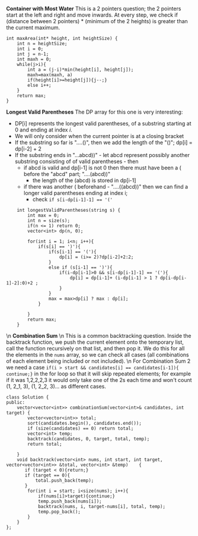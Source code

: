 **Container with Most Water**
This is a 2 pointers question; the 2 pointers start at the left and right and move inwards. At every step, we check if (distance between 2 pointers) * (minimum of the 2 heights) is greater than the current maximum. 
```
int maxArea(int* height, int heightSize) {
    int n = heightSize;
    int i = 0;
    int j = n-1;
    int maxh = 0;
    while(j>i){
        int a = (j-i)*min(height[i], height[j]);
        maxh=max(maxh, a)
        if(height[i]>=height[j]){j--;}
        else i++;
    }
    return max;
}
```
**Longest Valid Parentheses**
The DP array for this one is very interesting:
- DP\[i\] represents the longest valid parentheses, of a substring starting at 0 and ending at index *i*.
- We will only consider when the current pointer is at a closing bracket
- If the substring so far is "....()", then we add the length of the "()"; dp\[i\] = dp\[i-2\] + 2
- If the substring ends in "...abcd))" - let abcd represent possibly another substring consisting of of valid parentheses - then 
    - if abcd is valid and dp\[i-1\] is not 0 then there must have been a ( before the "abcd" part; "....(abcd))"
        - the length of the (abcd) is stored in dp\[i-1\]
    - if there was another ( beforehand - "....((abcd))" then we can find a longer valid parentheses ending at index i; 
        - check `if s[i-dp[i-1]-1] == '('` 


```
    int longestValidParentheses(string s) {
        int max = 0;
        int n = size(s);
        if(n <= 1) return 0;
        vector<int> dp(n, 0);
        
        for(int i = 1; i<n; i++){
            if(s[i] == ')'){
                if(s[i-1] == '('){
                    dp[i] = (i>= 2)?dp[i-2]+2:2;
                }
                else if (s[i-1] == ')'){
                    if(i-dp[i-1]>0 && s[i-dp[i-1]-1] == '('){
                        dp[i] = dp[i-1]+ (i-dp[i-1] > 1 ? dp[i-dp[i-1]-2]:0)+2 ;
                    } 
                }
                max = max>dp[i] ? max : dp[i];
            }
            
        }
        return max;
    }
 ```
\n
**Combination Sum** \n
This is a common backtracking question. Inside the backtrack function, we push the current element onto the temporary list, call the function recursively on that list, and then pop it. We do this for all the elements in the `nums` array, so we can check all cases (all combinations of each element being included or not included). \n
For Combination Sum 2 we need a case `if(i > start && candidates[i] == candidates[i-1]){ continue;}` in the for loop so that it will skip repeated elements; for example if it was 1,2,2,2,3 it would only take one of the 2s each time and won't count (1, 2_1, 3), (1, 2_2, 3)... as different cases. 
```
class Solution {
public:
    vector<vector<int>> combinationSum(vector<int>& candidates, int target) {
        vector<vector<int>> total;
        sort(candidates.begin(), candidates.end());
        if (size(candidates) == 0) return total;
        vector<int> temp;
        backtrack(candidates, 0, target, total, temp);
        return total;
        
    }
    void backtrack(vector<int> nums, int start, int target, vector<vector<int>> &total, vector<int> &temp)    {
       if (target < 0){return;} 
       if (target == 0){
           total.push_back(temp);
       }
        for(int i = start; i<size(nums); i++){
            if(nums[i]>target){continue;}
            temp.push_back(nums[i]);
            backtrack(nums, i, target-nums[i], total, temp);
            temp.pop_back();
        }
    }
};
```
